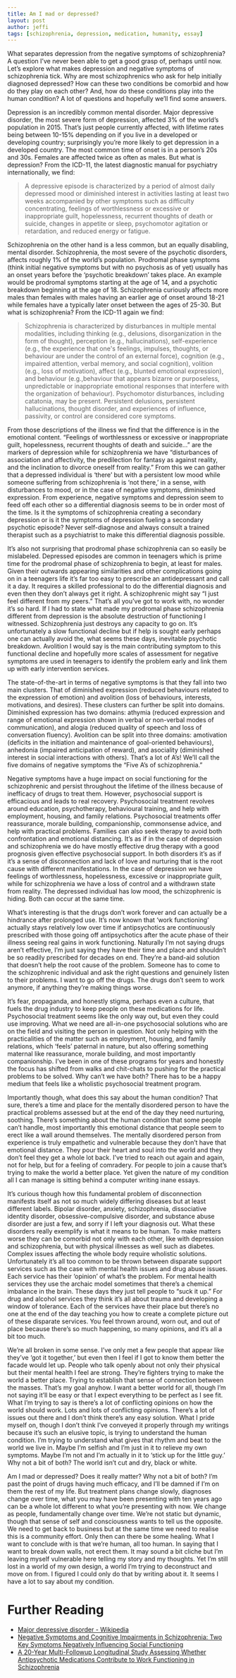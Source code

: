 ```yaml
---
title: Am I mad or depressed?
layout: post
author: jeffi
tags: [schizophrenia, depression, medication, humanity, essay]
---
```


What separates depression from the negative symptoms of schizophrenia? A question I’ve never been able to get a good grasp of, perhaps until now. Let’s explore what makes depression and negative symptoms of schizophrenia tick. Why are most schizophrenics who ask for help initially diagnosed depressed? How can these two conditions be comorbid and how do they play on each other? And, how do these conditions play into the human condition? A lot of questions and hopefully we’ll find some answers.

Depression is an incredibly common mental disorder. Major depressive disorder, the most severe form of depression, affected 3% of the world’s population in 2015. That’s just people currently affected, with lifetime rates being between 10-15% depending on if you live in a developed or developing country; surprisingly you’re more likely to get depression in a developed country. The most common time of onset is in a person’s 20s and 30s. Females are affected twice as often as males. But what is depression? From the ICD-11, the latest diagnostic manual for psychiatry internationally, we find:

> A depressive episode is characterized by a period of almost daily depressed mood or diminished interest in activities lasting at least two weeks accompanied by other symptoms such as difficulty concentrating, feelings of worthlessness or excessive or inappropriate guilt, hopelessness, recurrent thoughts of death or suicide, changes in appetite or sleep, psychomotor agitation or retardation, and reduced energy or fatigue.

Schizophrenia on the other hand is a less common, but an equally disabling, mental disorder. Schizophrenia, the most severe of the psychotic disorders, affects roughly 1% of the world’s population. Prodromal phase symptoms (think initial negative symptoms but with no psychosis as of yet) usually has an onset years before the ‘psychotic breakdown’ takes place. An example would be prodromal symptoms starting at the age of 14, and a psychotic breakdown beginning at the age of 18. Schizophrenia curiously affects more males than females with males having an earlier age of onset around 18-21 while females have a typically later onset between the ages of 25-30. But what is schizophrenia? From the ICD-11 again we find:

> Schizophrenia is characterized by disturbances in multiple mental modalities, including thinking (e.g., delusions, disorganization in the form of thought), perception (e.g., hallucinations), self-experience (e.g., the experience that one's feelings, impulses, thoughts, or behaviour are under the control of an external force), cognition (e.g., impaired attention, verbal memory, and social cognition), volition (e.g., loss of motivation), affect (e.g., blunted emotional expression), and behaviour (e.g.,behaviour that appears bizarre or purposeless, unpredictable or inappropriate emotional responses that interfere with the organization of behaviour). Psychomotor disturbances, including catatonia, may be present. Persistent delusions, persistent hallucinations, thought disorder, and experiences of influence, passivity, or control are considered core symptoms.

From those descriptions of the illness we find that the difference is in the emotional content. “Feelings of worthlessness or excessive or inappropriate guilt, hopelessness, recurrent thoughts of death and suicide…” are the markers of depression while for schizophrenia we have “disturbances of association and affectivity, the predilection for fantasy as against reality, and the inclination to divorce oneself from reality.” From this we can gather that a depressed individual is ‘there’ but with a persistent low mood while someone suffering from schizophrenia is ‘not there,’ in a sense, with disturbances to mood, or in the case of negative symptoms, diminished expression. From experience, negative symptoms and depression seem to feed off each other so a differential diagnosis seems to be in order most of the time. Is it the symptoms of schizophrenia creating a secondary depression or is it the symptoms of depression fueling a secondary psychotic episode? Never self-diagnose and always consult a trained therapist such as a psychiatrist to make this differential diagnosis possible.

It’s also not surprising that prodromal phase schizophrenia can so easily be mislabeled. Depressed episodes are common in teenagers which is prime time for the prodromal phase of schizophrenia to begin, at least for males. Given their outwards appearing similarities and other complications going on in a teenagers life it’s far too easy to prescribe an antidepressant and call it a day. It requires a skilled professional to do the differential diagnosis and even then they don’t always get it right. A schizophrenic might say “I just feel different from my peers.” That’s all you’ve got to work with, no wonder it’s so hard. If I had to state what made my prodromal phase schizophrenia different from depression is the absolute destruction of functioning I witnessed. Schizophrenia just destroys any capacity to go on. It’s unfortunately a slow functional decline but if help is sought early perhaps one can actually avoid the, what seems these days, inevitable psychotic breakdown. Avolition I would say is the main contributing symptom to this functional decline and hopefully more scales of assessment for negative symptoms are used in teenagers to identify the problem early and link them up with early intervention services.

The state-of-the-art in terms of negative symptoms is that they fall into two main clusters. That of diminished expression (reduced behaviours related to the expression of emotion) and avolition (loss of behaviours, interests, motivations, and desires). These clusters can further be split into domains. Diminished expression has two domains: athymia (reduced expression and range of emotional expression shown in verbal or non-verbal modes of communication), and alogia (reduced quality of speech and loss of conversation fluency). Avolition can be split into three domains: amotivation (deficits in the initiation and maintenance of goal-oriented behaviours), anhedonia (impaired anticipation of reward), and asociality (diminished interest in social interactions with others). That’s a lot of A’s! We’ll call the five domains of negative symptoms the “Five A’s of schizophrenia.”

Negative symptoms have a huge impact on social functioning for the schizophrenic and persist throughout the lifetime of the illness because of inefficacy of drugs to treat them. However, psychosocial support is efficacious and leads to real recovery. Psychosocial treatment revolves around education, psychotherapy, behavioural training, and help with employment, housing, and family relations. Psychosocial treatments offer reassurance, morale building, companionship, commonsense advice, and help with practical problems. Families can also seek therapy to avoid both confrontation and emotional distancing. It’s as if in the case of depression and schizophrenia we do have mostly effective drug therapy with a good prognosis given effective psychosocial support. In both disorders it’s as if it’s a sense of disconnection and lack of love and nurturing that is the root cause with different manifestations. In the case of depression we have feelings of worthlessness, hopelessness, excessive or inappropriate guilt, while for schizophrenia we have a loss of control and a withdrawn state from reality. The depressed individual has low mood, the schizophrenic is hiding. Both can occur at the same time.

What’s interesting is that the drugs don’t work forever and can actually be a hindrance after prolonged use. It’s now known that ‘work functioning’ actually stays relatively low over time if antipsychotics are continuously prescribed with those going off antipsychotics after the acute phase of their illness seeing real gains in work functioning. Naturally I’m not saying drugs aren’t effective, I’m just saying they have their time and place and shouldn’t be so readily prescribed for decades on end. They’re a band-aid solution that doesn’t help the root cause of the problem. Someone has to come to the schizophrenic individual and ask the right questions and genuinely listen to their problems. I want to go off the drugs. The drugs don’t seem to work anymore, if anything they’re making things worse.

It’s fear, propaganda, and honestly stigma, perhaps even a culture, that fuels the drug industry to keep people on these medications for life. Psychosocial treatment seems like the only way out, but even they could use improving. What we need are all-in-one psychosocial solutions who are on the field and visiting the person in question. Not only helping with the practicalities of the matter such as employment, housing, and family relations, which ‘feels’ paternal in nature, but also offering something maternal like reassurance, morale building, and most importantly companionship. I’ve been in one of these programs for years and honestly the focus has shifted from walks and chit-chats to pushing for the practical problems to be solved. Why can’t we have both? There has to be a happy medium that feels like a wholistic psychosocial treatment program.

Importantly though, what does this say about the human condition? That sure, there’s a time and place for the mentally disordered person to have the practical problems assessed but at the end of the day they need nurturing, soothing. There’s something about the human condition that some people can’t handle, most importantly this emotional distance that people seem to erect like a wall around themselves. The mentally disordered person from experience is truly empathetic and vulnerable because they don’t have that emotional distance. They pour their heart and soul into the world and they don’t feel they get a whole lot back. I’ve tried to reach out again and again, not for help, but for a feeling of comradery. For people to join a cause that’s trying to make the world a better place. Yet given the nature of my condition all I can manage is sitting behind a computer writing inane essays.

It’s curious though how this fundamental problem of disconnection manifests itself as not so much widely differing diseases but at least different labels. Bipolar disorder, anxiety, schizophrenia, dissociative identity disorder, obsessive-compulsive disorder, and substance abuse disorder are just a few, and sorry if I left your diagnosis out. What these disorders really exemplify is what it means to be human. To make matters worse they can be comorbid not only with each other, like with depression and schizophrenia, but with physical illnesses as well such as diabetes. Complex issues affecting the whole body require wholistic solutions. Unfortunately it’s all too common to be thrown between disparate support services such as the case with mental health issues and drug abuse issues. Each service has their ‘opinion’ of what’s the problem. For mental health services they use the archaic model sometimes that there’s a chemical imbalance in the brain. These days they just tell people to “suck it up.” For drug and alcohol services they think it’s all about trauma and developing a window of tolerance. Each of the services have their place but there’s no one at the end of the day teaching you how to create a complete picture out of these disparate services. You feel thrown around, worn out, and out of place because there’s so much happening, so many opinions, and it’s all a bit too much.

We’re all broken in some sense. I’ve only met a few people that appear like they’ve ‘got it together,’ but even then I feel if I got to know them better the facade would let up. People who talk openly about not only their physical but their mental health I feel are strong. They’re fighters trying to make the world a better place. Trying to establish that sense of connection between the masses. That’s my goal anyhow. I want a better world for all, though I’m not saying it’ll be easy or that I expect everything to be perfect as I see fit. What I’m trying to say is there’s a lot of conflicting opinions on how the world should work. Lots and lots of conflicting opinions. There’s a lot of issues out there and I don’t think there’s any easy solution. What I pride myself on, though I don’t think I’ve conveyed it properly through my writings because it’s such an elusive topic, is trying to understand the human condition. I’m trying to understand what gives that rhythm and beat to the world we live in. Maybe I’m selfish and I’m just in it to relieve my own symptoms. Maybe I’m not and I’m actually in it to ‘stick up for the little guy.’ Why not a bit of both? The world isn’t cut and dry, black or white.

Am I mad or depressed? Does it really matter? Why not a bit of both? I’m past the point of drugs having much efficacy, and I’ll be damned if I’m on them the rest of my life. But treatment plans change slowly, diagnoses change over time, what you may have been presenting with ten years ago can be a whole lot different to what you’re presenting with now. We change as people, fundamentally change over time. We’re not static but dynamic, though that sense of self and consciousness wants to tell us the opposite. We need to get back to business but at the same time we need to realise this is a community effort. Only then can there be some healing. What I want to conclude with is that we’re human, all too human. In saying that I want to break down walls, not erect them. It may sound a bit cliche but I’m leaving myself vulnerable here telling my story and my thoughts. Yet I’m still lost in a world of my own design, a world I’m trying to deconstruct and move on from. I figured I could only do that by writing about it. It seems I have a lot to say about my condition.

# Further Reading
* [Major depressive disorder - Wikipedia](https://en.wikipedia.org/wiki/Major_depressive_disorder)
* [Negative Symptoms and Cognitive Impairments in Schizophrenia: Two Key Symptoms Negatively Influencing Social Functioning](https://www.ncbi.nlm.nih.gov/pmc/articles/PMC6015796/)
* [A 20-Year Multi-Followup Longitudinal Study Assessing Whether Antipsychotic Medications Contribute to Work Functioning in Schizophrenia](https://www.ncbi.nlm.nih.gov/pmc/articles/PMC5661946/)

